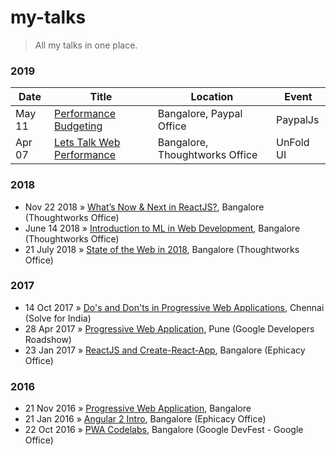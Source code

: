# my-talks

> All my talks in one place.

### 2019

| Date              | Title                    | Location                   | Event               |
| ----------------- | ------------------------ | -------------------------- | --------------------|
| May 11            | [Performance Budgeting](https://docs.google.com/presentation/d/1ne7SqVT1CzrVuHIFfSdUuWYkgEYfhnnbOxYgJgcy3bs/edit#slide=id.p)    | Bangalore, Paypal Office   | PaypalJs            |
| Apr 07            | [Lets Talk Web Performance](https://docs.google.com/presentation/d/1If2_RCcxu9ICHsAQ06t1zUP8bE1wunBWb2Bm9qNimGg/edit#slide=id.p1)    | Bangalore, Thoughtworks Office   | UnFold UI            |

### 2018

- Nov 22 2018 » [What’s Now & Next in ReactJS?](https://docs.google.com/presentation/d/18pvs3U5DoIjdJPNRIaEPxhraKWVnNJ_sfvLxZOfzgzE/edit#slide=id.p), Bangalore (Thoughtworks Office)
- June 14 2018 » [Introduction to ML in Web Development](https://docs.google.com/presentation/d/1aAK7pYJewsEJ22LHndlffTkPJoHvuY4w9Y4mylgLOH4/edit?ouid=116258814037436976280&usp=slides_home&ths=true), Bangalore (Thoughtworks Office)
- 21 July 2018 » [State of the Web in 2018](https://docs.google.com/presentation/d/17PxV0MjQ51oGd9dyQaqFFGqGLbVcS61BKV7bQ2jqecE/edit?ouid=116258814037436976280&usp=slides_home&ths=true), Bangalore (Thoughtworks Office)

### 2017

- 14 Oct 2017 » [Do's and Don'ts in Progressive Web Applications](https://docs.google.com/presentation/d/1XiUHf4YErRX0tJd5PEEBrr4qHzKPM3mr-fFIRdyb8pQ/edit?usp=sharing), Chennai (Solve for India)
- 28 Apr 2017 » [Progressive Web Application](https://docs.google.com/presentation/d/1dezR-jntsTSI-SKWDUbtmwBt2rJ9qyylpuxM7ydgs1w/edit), Pune (Google Developers Roadshow)
- 23 Jan 2017 » [ReactJS and Create-React-App](https://docs.google.com/presentation/d/1OixGz72qcJOpb3NC2BDINOHB_7PGp5LsrmyrXsDXDp4/edit#slide=id.p), Bangalore (Ephicacy Office)


### 2016

- 21 Nov 2016 » [Progressive Web Application](), Bangalore
- 21 Jan 2016 » [Angular 2 Intro](https://docs.google.com/presentation/d/1lBTU4_haLt6MT68F-Aw-kRkkaSMaFCS7KlgYmYCEQsE/edit#slide=id.gc6f73a04f_0_0), Bangalore (Ephicacy Office)
- 22 Oct 2016 » [PWA Codelabs](https://github.com/code-kotis/pwa-codelabs), Bangalore (Google DevFest - Google Office)
